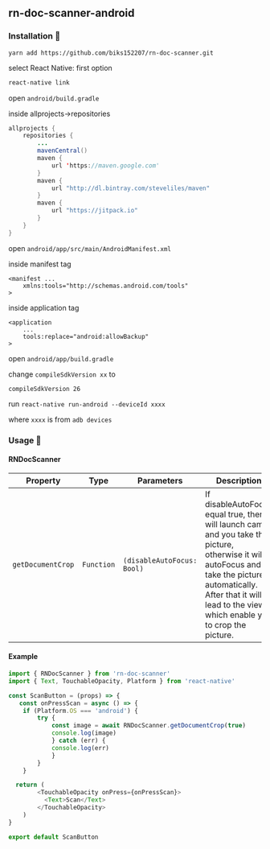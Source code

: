 ## rn-doc-scanner-android

### Installation 🚀
```
yarn add https://github.com/biks152207/rn-doc-scanner.git

```

select React Native: first option

```bash
react-native link
```

open `android/build.gradle` 

inside allprojects->repositories

```java
allprojects {
    repositories {
        ...
        mavenCentral()
        maven {
            url 'https://maven.google.com'
        }
        maven {
            url "http://dl.bintray.com/steveliles/maven"
        }
        maven {
            url "https://jitpack.io"
        }
    }
}
```

open
`android/app/src/main/AndroidManifest.xml`

inside manifest tag
```
<manifest ...
    xmlns:tools="http://schemas.android.com/tools"
>
```
inside application tag
```
<application
    ...
    tools:replace="android:allowBackup"
>
```

open `android/app/build.gradle`

change `compileSdkVersion xx`
to 

```
compileSdkVersion 26
```

run `react-native run-android --deviceId xxxx`

where `xxxx` is from `adb devices`

### Usage 💃
#### RNDocScanner
| Property | Type | Parameters | Description |
|-----------------|----------|----------|--------------------------------------------|
| `getDocumentCrop` | `Function` | `(disableAutoFocus: Bool)` | If disableAutoFocus equal true, then it will launch cam and you take the picture, otherwise it will autoFocus and take the picture automatically. After that it will lead to the view which enable you to crop the picture. |

#### Example
```javascript
import { RNDocScanner } from 'rn-doc-scanner'
import { Text, TouchableOpacity, Platform } from 'react-native'

const ScanButton = (props) => {
   const onPressScan = async () => {
    if (Platform.OS === 'android') {
        try {
            const image = await RNDocScanner.getDocumentCrop(true)
            console.log(image)
            } catch (err) {
            console.log(err)
            }
        }
    }

  return (
        <TouchableOpacity onPress={onPressScan}>
          <Text>Scan</Text>
        </TouchableOpacity>
    )
}

export default ScanButton

```
